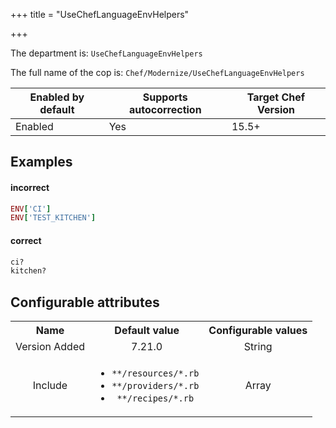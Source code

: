+++
title = "UseChefLanguageEnvHelpers"

+++

<!-- This content is automatically generated. See https://github.com/chef/chef-web-docs/blob/main/generated/README.md -->

The department is: `UseChefLanguageEnvHelpers`

The full name of the cop is: `Chef/Modernize/UseChefLanguageEnvHelpers`

| Enabled by default | Supports autocorrection | Target Chef Version |
| --- | --- | --- |
| Enabled | Yes | 15.5+ |

## Examples


#### incorrect

```ruby
ENV['CI']
ENV['TEST_KITCHEN']
```

#### correct

```ruby
ci?
kitchen?
```

## Configurable attributes

<table>
<tbody><tr>
<th>Name</th>
<th>Default value</th>
<th>Configurable values</th>
</tr>
<tr>
<td style="text-align:center">Version Added</td>
<td style="text-align:center">7.21.0</td>
<td style="text-align:center">String</td>
</tr>
<tr><td style="text-align:center">Include</td>
<td style="text-align:center"><ul>
<li><code>**/resources/*.rb</code></li>
<li><code>**/providers/*.rb</code></li>
<li><code>**/recipes/*.rb</code></li>
</ul>
</td>
<td style="text-align:center">Array</td>
</tr></tbody></table>
